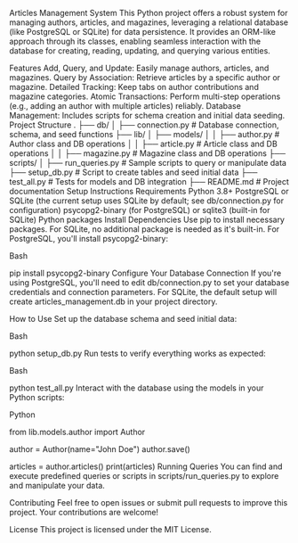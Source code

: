Articles Management System
This Python project offers a robust system for managing authors, articles, and magazines, leveraging a relational database (like PostgreSQL or SQLite) for data persistence. It provides an ORM-like approach through its classes, enabling seamless interaction with the database for creating, reading, updating, and querying various entities.

Features
Add, Query, and Update: Easily manage authors, articles, and magazines.
Query by Association: Retrieve articles by a specific author or magazine.
Detailed Tracking: Keep tabs on author contributions and magazine categories.
Atomic Transactions: Perform multi-step operations (e.g., adding an author with multiple articles) reliably.
Database Management: Includes scripts for schema creation and initial data seeding.
Project Structure
.
├── db/
│   ├── connection.py        # Database connection, schema, and seed functions
├── lib/
│   ├── models/
│   │   ├── author.py        # Author class and DB operations
│   │   ├── article.py       # Article class and DB operations
│   │   ├── magazine.py      # Magazine class and DB operations
├── scripts/
│   ├── run_queries.py       # Sample scripts to query or manipulate data
├── setup_db.py              # Script to create tables and seed initial data
├── test_all.py              # Tests for models and DB integration
├── README.md                # Project documentation
Setup Instructions
Requirements
Python 3.8+
PostgreSQL or SQLite (the current setup uses SQLite by default; see db/connection.py for configuration)
psycopg2-binary (for PostgreSQL) or sqlite3 (built-in for SQLite) Python packages
Install Dependencies
Use pip to install necessary packages. For SQLite, no additional package is needed as it's built-in. For PostgreSQL, you'll install psycopg2-binary:

Bash

pip install psycopg2-binary
Configure Your Database Connection
If you're using PostgreSQL, you'll need to edit db/connection.py to set your database credentials and connection parameters. For SQLite, the default setup will create articles_management.db in your project directory.

How to Use
Set up the database schema and seed initial data:

Bash

python setup_db.py
Run tests to verify everything works as expected:

Bash

python test_all.py
Interact with the database using the models in your Python scripts:

Python

from lib.models.author import Author

author = Author(name="John Doe")
author.save()

articles = author.articles()
print(articles)
Running Queries
You can find and execute predefined queries or scripts in scripts/run_queries.py to explore and manipulate your data.

Contributing
Feel free to open issues or submit pull requests to improve this project. Your contributions are welcome!

License
This project is licensed under the MIT License.